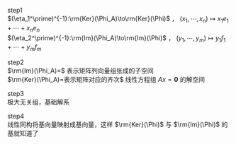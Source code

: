 step1    
 $(\eta_1^\prime)^{-1}:\rm{Ker}(\Phi_A)\to\rm{Ker}(\Phi)$ ， $(x_1,\cdots,x_n)\mapsto x_1e_1+\cdots+x_ne_n$     
 $(\eta_2^\prime)^{-1}:\rm{Im}(\Phi_A)\to\rm{Im}(\Phi)$ ， $(y_1,\cdots,y_m)\mapsto y_1f_1+\cdots+y_mf_m$     
    
step2    
 $\rm{Im}(\Phi_A)=$ 表示矩阵列向量组张成的子空间    
 $\rm{Ker}(\Phi_A)=表示矩阵对应的齐次$ 线性方程组 $Ax=\mathbf0$ 的解空间    
    
step3    
极大无关组，基础解系    
    
step4    
线性同构将基向量映射成基向量，这样 $\rm{Ker}(\Phi)$ 与 $\rm{Im}(\Phi)$ 的基就知道了    
